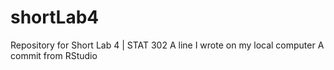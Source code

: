 # shortLab4
Repository for Short Lab 4 | STAT 302
A line I wrote on my local computer
A commit from RStudio
